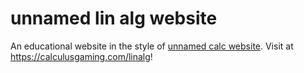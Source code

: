 # unnamed lin alg website
An educational website in the style of [unnamed calc website](https://github.com/chaddypioneers/unnamed-calc-website). Visit at https://calculusgaming.com/linalg!
